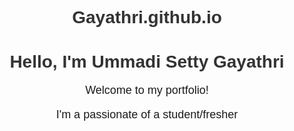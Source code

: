 # Gayathri.github.io
<!DOCTYPE html>
<html>
<head>
    <title>My Portfolio</title>
    <style>
        body { font-family: Arial, sans-serif; text-align: center; padding: 50px; }
        h1 { color: #333; }
        p { font-size: 18px; }
    </style>
</head>
<body>
    <h1>Hello, I'm  Ummadi Setty Gayathri </h1>
    <p>Welcome to my portfolio!</p>
    <p> I'm a passionate of a student/fresher </p>
</body>
</html>
